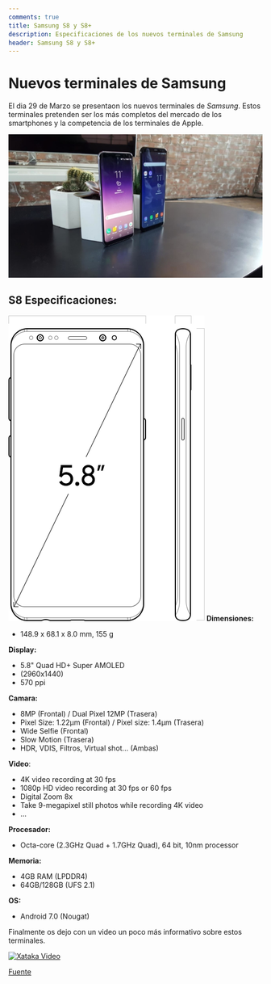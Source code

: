 ```yaml
---
comments: true
title: Samsung S8 y S8+
description: Especificaciones de los nuevos terminales de Samsung
header: Samsung S8 y S8+
---
```

# Nuevos terminales de Samsung
El dia 29 de Marzo se presentaon los nuevos terminales de *Samsung*.
Estos terminales pretenden ser los más completos del mercado de los smartphones y la competencia de los terminales de Apple. 

![Samsung S8 - Samsung S8+](img/Samsung_img.png "Nuevos terminales de samsung")

## S8 Especificaciones:
![S8_Specs](img/s8_specs.png "s8 dimensiones")
**Dimensiones:** 
+ 148.9 x 68.1 x 8.0 mm, 155 g

**Display:**
+ 5.8" Quad HD+ Super AMOLED
+ (2960x1440)
+ 570 ppi 

**Camara:**
+ 8MP (Frontal) / Dual Pixel 12MP (Trasera)
+ Pixel Size: 1.22µm (Frontal) / Pixel size: 1.4µm (Trasera)
+ Wide Selfie (Frontal)
+ Slow Motion (Trasera)
+ HDR, VDIS, Filtros, Virtual shot... (Ambas)

**Video**:
+ 4K video recording at 30 fps
+ 1080p HD video recording at 30 fps or 60 fps
+ Digital Zoom 8x
+ Take 9-megapixel still photos while recording 4K video
+ ...

**Procesador:**
+ Octa-core (2.3GHz Quad + 1.7GHz Quad), 64 bit, 10nm processor

**Memoria:**
+ 4GB RAM (LPDDR4)
+ 64GB/128GB (UFS 2.1) 

**OS:**
+ Android 7.0 (Nougat)

Finalmente os dejo con un video un poco más informativo sobre estos terminales.

[![Xataka Video](https://img.youtube.com/vi/wU_dheclaCg/0.jpg)](http://www.youtube.com/watch?v=wU_dheclaCg)

[Fuente](http://www.samsung.com/global/galaxy/galaxy-s8/specs/ "Fuente")
